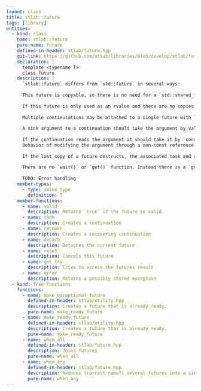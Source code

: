 ```yaml
---
layout: class
title: stlab::future
tags: [library]
entities:
  - kind: class
    name: stlab::future
    pure-name: future
    defined-in-header: stlab/future.hpp
    git-link: https://github.com/stlab/libraries/blob/develop/stlab/future.hpp
    declaration: |
      template <typename T>
      class future
    description: |
      `stlab::future` differs from `std::future` in several ways:
      
      This future is copyable, so there is no need for a `std::shared_future`. 
      
      If this future is only used as an rvalue and there are no copies then the value returned, by `get_try` or through a continuation, will be moved. 
      
      Multiple continutations may be attached to a single future with `then()`. `then()` is declared `const` since it does not mutate the result object of the future. The continuation is called with the value type, not the future. 
      
      A sink argument to a continuation should take the argument by value and move the object as needed. 
      
      If the continuation reads the argument it should take it by `const&`. 
      Behavior of modifying the argument through a non-const reference is undefined (may be a compilation error). 
      
      If the last copy of a future destructs, the associated task and any held futures for the task arguments are released and the associated packaged_task will become a no-op if called. 
      
      There are no `wait()` or `get()` function. Instead there is a `get_try()` which returns an `optional<T>` (or if `T` is `void`, the result is a `bool` with `true` indicating the associated task has executed.
        
      TODO: Error handling
    member-types:
      - type: value_type
        definition: T
    member-functions:
      - name: valid
        description: Returns `true` if the future is valid
      - name: then
        description: Creates a continuation
      - name: recover
        description: Creates a recovering continuation
      - name: detach
        description: Detaches the current future
      - name: reset
        description: Cancels this future
      - name: get_try
        description: Tries to access the futures result
      - name: error
        description: Returns a possibly stored exception
  - kind: free-functions
    functions:
      - name: make_exceptional_future
        defined-in-header: stlab/utility.hpp
        description: Creates a future that is already ready.
        pure-name: make_ready_future
      - name: make_ready_future
        defined-in-header: stlab/utility.hpp
        description: Creates a future that is already ready.
        pure-name: make_ready_future
      - name: when_all
        defined-in-header: stlab/future.hpp
        description: Joins futures
        pure-name: when_all
      - name: when_any
        defined-in-header: stlab/future.hpp
        description: Reduces (correct name?) several futures into a single one
        pure-name: when_any
---
```


